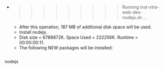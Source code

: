 * >>>>>>>>> Running inst-xtra-web-dev-nodejs.sh ...
  * After this operation, 187 MB of additional disk space will be used.
  * Install nodejs.
  * Disk size = 6788872K. Space Used = 222256K. Runtime = 00:00:00:11.
  * The following NEW packages will be installed:
  ```bash
nodejs
  ```
